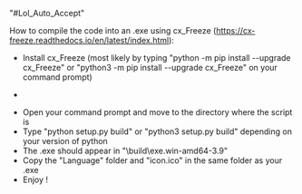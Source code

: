 "#Lol_Auto_Accept" 

How to compile the code into an .exe using cx_Freeze (https://cx-freeze.readthedocs.io/en/latest/index.html): 
- Install cx_Freeze (most likely by typing "python -m pip install --upgrade cx_Freeze" or "python3 -m pip install --upgrade cx_Freeze" on your command prompt) 
*
- Open your command prompt and move to the directory where the script is
- Type "python setup.py build" or "python3 setup.py build" depending on your version of python
- The .exe should appear in "\build\exe.win-amd64-3.9\"
- Copy the "Language" folder and "icon.ico" in the same folder as your .exe
- Enjoy !


